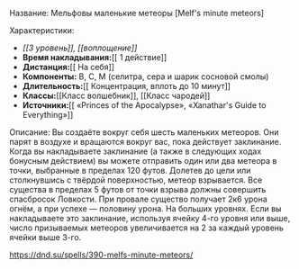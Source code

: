 Название: Мельфовы маленькие метеоры \[Melf's minute meteors] 

Характеристики:
- *[[3 уровень]], [[воплощение]]*
- **Время накладывания:**[[ 1 действие]]
- **Дистанция:**[[ На себя]]
- **Компоненты:** В, С, М (селитра, сера и шарик сосновой смолы)
- **Длительность:**[[ Концентрация, вплоть до 10 минут]]
- **Классы:**[[Класс  волшебник]], [[Класс чародей]]
- **Источники:**[[ «Princes of the Apocalypse», «Xanathar's Guide to Everything»]]

Описание:
Вы создаёте вокруг себя шесть маленьких метеоров. Они парят в воздухе и вращаются вокруг вас, пока действует заклинание. Когда вы накладываете заклинание (а также в следующих ходах бонусным действием) вы можете отправить один или два метеора в точки, выбранные в пределах 120 футов. Долетев до цели или столкнувшись с твёрдой поверхностью, метеор взрывается. Все существа в пределах 5 футов от точки взрыва должны совершить спасбросок Ловкости. При провале существо получает 2к6 урона огнём, а при успехе — половину урона.
На больших уровнях. Если вы накладываете это заклинание, используя ячейку 4-го уровня или выше, число призываемых метеоров увеличивается на 2 за каждый уровень ячейки выше 3-го.

https://dnd.su/spells/390-melfs-minute-meteors/